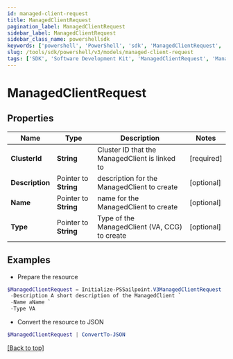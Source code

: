 ```yaml
---
id: managed-client-request
title: ManagedClientRequest
pagination_label: ManagedClientRequest
sidebar_label: ManagedClientRequest
sidebar_class_name: powershellsdk
keywords: ['powershell', 'PowerShell', 'sdk', 'ManagedClientRequest', 'ManagedClientRequest'] 
slug: /tools/sdk/powershell/v3/models/managed-client-request
tags: ['SDK', 'Software Development Kit', 'ManagedClientRequest', 'ManagedClientRequest']
---
```



# ManagedClientRequest

## Properties

Name | Type | Description | Notes
------------ | ------------- | ------------- | -------------
**ClusterId** |  **String** | Cluster ID that the ManagedClient is linked to | [required]
**Description** |  Pointer to **String** | description for the ManagedClient to create | [optional] 
**Name** |  Pointer to **String** | name for the ManagedClient to create | [optional] 
**Type** |  Pointer to **String** | Type of the ManagedClient (VA, CCG) to create | [optional] 

## Examples

- Prepare the resource
```powershell
$ManagedClientRequest = Initialize-PSSailpoint.V3ManagedClientRequest  -ClusterId aClusterId `
 -Description A short description of the ManagedClient `
 -Name aName `
 -Type VA
```

- Convert the resource to JSON
```powershell
$ManagedClientRequest | ConvertTo-JSON
```


[[Back to top]](#) 

